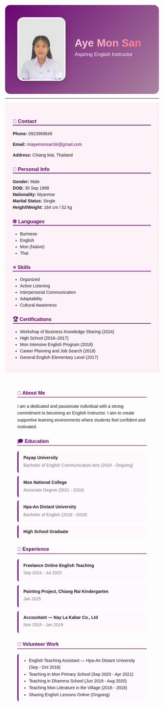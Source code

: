 <!-- HEADER -->
<div style="display:flex; align-items:center; justify-content:flex-start; background:linear-gradient(135deg,#6a0572,#ab83a1); padding:40px; border-radius:16px; color:white; font-family:'Poppins',sans-serif;">
  
  <!-- Photo -->
  <div style="flex-shrink:0;">
    <img src="amscvphoto.jpg" alt="Aye Mon San Photo" width="150" style="border-radius:20px; border:4px solid #fff; box-shadow:0 8px 25px rgba(0,0,0,0.2);">
  </div>

  <!-- Name and Title -->
  <div style="margin-left:30px;">
    <h1 style="margin:0; font-size:2.5em; font-weight:700; background:linear-gradient(90deg,#ffd6e0,#ff758f); -webkit-background-clip:text; -webkit-text-fill-color:transparent;">Aye Mon San</h1>
    <h3 style="margin-top:8px; font-weight:500; color:#ffeefc;">Aspiring English Instructor</h3>
  </div>
</div>

---

<div style="display:flex; flex-wrap:wrap; font-family:'Poppins',sans-serif;">

<!-- SIDEBAR -->
<div style="flex:1; min-width:250px; background:#fdf2f8; padding:25px; border-right:1px solid #e0e0e0; line-height:1.5;">

<h3 style="color:#6a0572; border-bottom:2px solid #6a0572;">📇 Contact</h3>
<p><b>Phone:</b> 0923969849</p>
<p><b>Email:</b> <a href="mailto:miayemonsan34@gmail.com" style="color:#6a0572; text-decoration:none;">miayemonsan34@gmail.com</a></p>
<p><b>Address:</b> Chiang Mai, Thailand</p>

<h3 style="color:#6a0572; border-bottom:2px solid #6a0572;">👤 Personal Info</h3>
<ul style="list-style:none; padding:0;">
  <li><b>Gender:</b> Male</li>
  <li><b>DOB:</b> 30 Sep 1998</li>
  <li><b>Nationality:</b> Myanmar</li>
  <li><b>Marital Status:</b> Single</li>
  <li><b>Height/Weight:</b> 164 cm / 52 kg</li>
</ul>

<h3 style="color:#6a0572; border-bottom:2px solid #6a0572;">🌐 Languages</h3>
<ul>
  <li>Burmese</li>
  <li>English</li>
  <li>Mon (Native)</li>
  <li>Thai</li>
</ul>

<h3 style="color:#6a0572; border-bottom:2px solid #6a0572;">⭐ Skills</h3>
<ul>
  <li>Organized</li>
  <li>Active Listening</li>
  <li>Interpersonal Communication</li>
  <li>Adaptability</li>
  <li>Cultural Awareness</li>
</ul>

<h3 style="color:#6a0572; border-bottom:2px solid #6a0572;">🏆 Certifications</h3>
<ul>
  <li>Workshop of Business Knowledge Sharing (2024)</li>
  <li>High School (2016–2017)</li>
  <li>Mon Intensive English Program (2018)</li>
  <li>Career Planning and Job Search (2018)</li>
  <li>General English Elementary Level (2017)</li>
</ul>

</div>

<!-- MAIN CONTENT -->
<div style="flex:2; min-width:300px; padding:30px 40px; line-height:1.6;">

<h3 style="color:#6a0572; border-bottom:3px solid #ab83a1;">💬 About Me</h3>
<p>I am a dedicated and passionate individual with a strong commitment to becoming an English Instructor. I aim to create supportive learning environments where students feel confident and motivated.</p>

<h3 style="color:#6a0572; border-bottom:3px solid #ab83a1;">🎓 Education</h3>

<div style="background:#fdf9fc; border-left:4px solid #6a0572; padding:10px 16px; margin-bottom:10px; border-radius:6px;">
  <h4 style="margin:0;">Payap University</h4>
  <p style="color:#777; margin:3px 0;">Bachelor of English Communication Arts (2024 - Ongoing)</p>
</div>

<div style="background:#fdf9fc; border-left:4px solid #6a0572; padding:10px 16px; margin-bottom:10px; border-radius:6px;">
  <h4 style="margin:0;">Mon National College</h4>
  <p style="color:#777; margin:3px 0;">Associate Degree (2021 - 2024)</p>
</div>

<div style="background:#fdf9fc; border-left:4px solid #6a0572; padding:10px 16px; margin-bottom:10px; border-radius:6px;">
  <h4 style="margin:0;">Hpa-An Distant University</h4>
  <p style="color:#777; margin:3px 0;">Bachelor of English (2018 - 2019)</p>
</div>

<div style="background:#fdf9fc; border-left:4px solid #6a0572; padding:10px 16px; margin-bottom:10px; border-radius:6px;">
  <h4 style="margin:0;">High School Graduate</h4>
</div>

<h3 style="color:#6a0572; border-bottom:3px solid #ab83a1;">💼 Experience</h3>

<div style="background:#fdf9fc; border-left:4px solid #6a0572; padding:10px 16px; margin-bottom:12px; border-radius:6px;">
  <h4 style="margin:0;">Freelance Online English Teaching</h4>
  <p style="color:#777; margin:2px 0 6px;">Sep 2024 - Jul 2025</p>
</div>

<div style="background:#fdf9fc; border-left:4px solid #6a0572; padding:10px 16px; margin-bottom:12px; border-radius:6px;">
  <h4 style="margin:0;">Painting Project, Chiang Rai Kindergarten</h4>
  <p style="color:#777; margin:2px 0 6px;">Jan 2025</p>
</div>

<div style="background:#fdf9fc; border-left:4px solid #6a0572; padding:10px 16px; margin-bottom:12px; border-radius:6px;">
  <h4 style="margin:0;">Accountant — Nay La Kabar Co., Ltd</h4>
  <p style="color:#777; margin:2px 0 6px;">Nov 2018 - Jan 2019</p>
</div>

<h3 style="color:#6a0572; border-bottom:3px solid #ab83a1;">🤝 Volunteer Work</h3>

<div style="background:#fdf9fc; border-left:4px solid #6a0572; padding:10px 16px; margin-bottom:12px; border-radius:6px;">
  <ul style="margin:0; padding-left:18px;">
    <li>English Teaching Assistant — Hpa-An Distant University (Sep - Oct 2018)</li>
    <li>Teaching in Mon Primary School (Sep 2020 - Apr 2021)</li>
    <li>Teaching in Dhamma School (Jun 2019 - Aug 2020)</li>
    <li>Teaching Mon Literature in the Village (2016 - 2018)</li>
    <li>Sharing English Lessons Online (Ongoing)</li>
  </ul>
</div>

</div>
</div>
